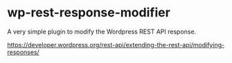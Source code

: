 # wp-rest-response-modifier
A very simple plugin to modify the Wordpress REST API response.

https://developer.wordpress.org/rest-api/extending-the-rest-api/modifying-responses/
